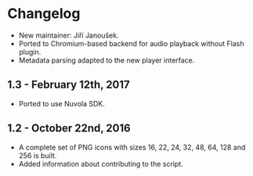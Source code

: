 Changelog
=========

  * New maintainer: Jiří Janoušek.
  * Ported to Chromium-based backend for audio playback without Flash plugin.
  * Metadata parsing adapted to the new player interface.

1.3 - February 12th, 2017
-------------------------

  * Ported to use Nuvola SDK.

1.2 - October 22nd, 2016
------------------------

  * A complete set of PNG icons with sizes 16, 22, 24, 32, 48, 64, 128 and 256 is built.
  * Added information about contributing to the script.
